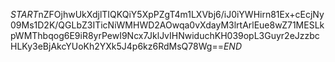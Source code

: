 $START$nZFOjhwUkXdjlTIQKQiY5XpPZgT4m1LXVbj6/iJ0iYWHirn81Ex+cEcjNy09Ms1D2K/QGLbZ3ITicNiWMHWD2AOwqa0vXdayM3lrtArlEue8wZ71MESLkpWMThbqog6E9iR8yrPewI9Ncx7JklJvIHNwiduchKH039opL3Guyr2eJzzbcHLKy3eBjAkcYUoKh2YXk5J4p6kz6RdMsQ78Wg==$END$